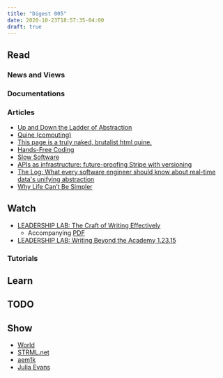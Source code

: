 ```yaml
---
title: "Digest 005"
date: 2020-10-23T18:57:35-04:00
draft: true
---
```


## Read

### News and Views

### Documentations


### Articles

- [Up and Down the Ladder of Abstraction](http://worrydream.com/LadderOfAbstraction/)
- [Quine (computing)](https://en.wikipedia.org/wiki/Quine_(computing))
- [This page is a truly naked, brutalist html quine.](https://secretgeek.github.io/html_wysiwyg/html.html?utm_source=hackernewsletter&utm_medium=email&utm_term=fav&mc_cid=0c9d7f1a72&mc_eid=60ec0c77a7)
- [Hands-Free Coding](https://joshwcomeau.com/accessibility/hands-free-coding/?utm_source=hackernewsletter&utm_medium=email&utm_term=fav&mc_cid=0c9d7f1a72&mc_eid=60ec0c77a7)
- [Slow Software](https://www.inkandswitch.com/slow-software.html)
- [APIs as infrastructure: future-proofing Stripe with versioning](https://stripe.com/blog/api-versioning)
- [The Log: What every software engineer should know about real-time data's unifying abstraction](https://engineering.linkedin.com/distributed-systems/log-what-every-software-engineer-should-know-about-real-time-datas-unifying)
- [Why Life Can’t Be Simpler](https://fs.blog/2020/10/why-life-cant-be-simpler)

## Watch

- [LEADERSHIP LAB: The Craft of Writing Effectively](https://www.youtube.com/watch?v=vtIzMaLkCaM)
  - Accompanying [PDF](https://cpb-us-w2.wpmucdn.com/u.osu.edu/dist/5/7046/files/2014/10/UnivChic_WritingProg-1grt232.pdf)
- [LEADERSHIP LAB: Writing Beyond the Academy 1.23.15](https://www.youtube.com/watch?v=aFwVf5a3pZM)

### Tutorials

## Learn

## TODO

## Show

- [World](https://aem1k.com/world/)
- [STRML.net](https://www.strml.net/)
- [aem1k](https://aem1k.com/)
- [Julia Evans](https://jvns.ca/)
